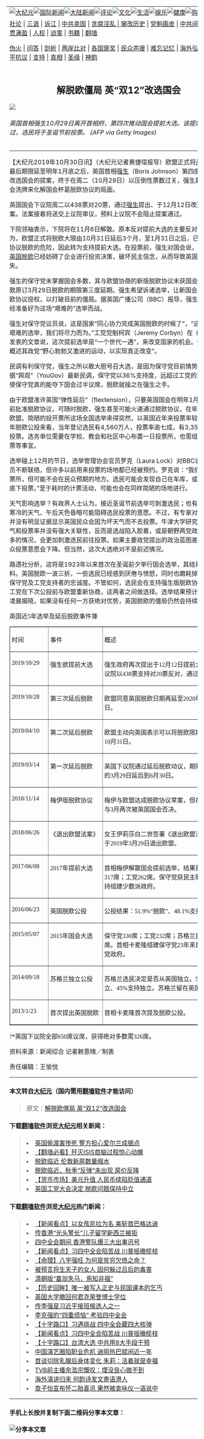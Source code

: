 <a name="1" id="1" target="_blank"></a><span id="1"></span>
<table border="0"><tr><td colspan="2" VALIGN=TOP><a href="https://github.com/pnejs292/djy/blob/master/gb/nsc413.md#1"><img src="https://raw.githubusercontent.com/pnejs292/www/master/t/djy/1.jpg" title="大纪元"></a><a href="https://github.com/pnejs292/djy/blob/master/gb/n24hr.md#1"><img src="https://raw.githubusercontent.com/pnejs292/www/master/t/djy/3.jpg" title="国际新闻"></a><a href="https://github.com/pnejs292/djy/blob/master/gb/nsc413.md#1"><img src="https://raw.githubusercontent.com/pnejs292/www/master/t/djy/4.jpg" title="大陆新闻"></a><a href="https://github.com/pnejs292/djy/blob/master/gb/news392.md#1"><img src="https://raw.githubusercontent.com/pnejs292/www/master/t/djy/5.jpg" title="评论"></a><a href="https://github.com/pnejs292/djy/blob/master/gb/news2007.md#1"><img src="https://raw.githubusercontent.com/pnejs292/www/master/t/djy/6.jpg" title="文化"></a><a href="https://github.com/pnejs292/djy/blob/master/gb/news2008.md#1"><img src="https://raw.githubusercontent.com/pnejs292/www/master/t/djy/7.jpg" title="生活"></a><a href="https://github.com/pnejs292/djy/blob/master/gb/ncyule.md#1"><img src="https://raw.githubusercontent.com/pnejs292/www/master/t/djy/8.jpg" title="娱乐"></a><a href="https://github.com/pnejs292/djy/blob/master/gb/nsc1002.md#1"><img src="https://raw.githubusercontent.com/pnejs292/www/master/t/djy/9.jpg" title="健康"><a href="https://www.youlucky.com"><img src="https://raw.githubusercontent.com/pnejs292/www/master/t/djy/10.jpg" title="购物"></a><a href="https://www.supportepoch.org/donation?utm_medium=epochtimes&utm_source=referral&utm_campaign=donate_button_djyhomepage"><img src="https://raw.githubusercontent.com/pnejs292/www/master/t/djy/12.jpg" title="捐款"></a></td></tr>
<tr><td colspan="2" VALIGN=TOP><a target="_blank" href="https://github.com/pnejs292/djy/blob/master/gb/9p.md#1">社论</a> | <a target="_blank" href="https://github.com/pnejs292/djy/blob/master/gb/nf5657.md#1">三退</a> | <a target="_blank" href="https://github.com/pnejs292/djy/blob/master/gb/nf6123.md#1">诉江</a> | <a target="_blank" href="https://github.com/pnejs292/djy/blob/master/gb/nf1176117.md#1">中共卖国</a> | <a target="_blank" href="https://github.com/pnejs292/djy/blob/master/gb/nf5773.md#1">贪腐淫乱 | <a target="_blank" href="https://github.com/pnejs292/djy/blob/master/gb/nf1176115.md#1">窜改历史</a> | <a target="_blank" href="https://github.com/pnejs292/djy/blob/master/gb/nf1176107.md#1">党魁画皮</a> | <a target="_blank" href="https://github.com/pnejs292/djy/blob/master/gb/nf1320400.md#1">中共间谍</a> | <a target="_blank" href="https://github.com/pnejs292/djy/blob/master/gb/nf1176114.md#1">破坏传统</a> | <a target="_blank" href="https://github.com/pnejs292/djy/blob/master/gb/nf5287.md#1">恶贯满盈</a> | <a target="_blank" href="https://github.com/pnejs292/djy/blob/master/gb/ncid278.md#1">人权</a> | <a target="_blank" href="https://github.com/pnejs292/djy/blob/master/gb/nf1176111.md#1">迫害</a> | <a target="_blank" href="https://github.com/pnejs292/djy/blob/master/gb/nf1235328.md#1">书籍</a> | <a target="_blank" href="https://github.com/pnejs292/www/blob/master/README.md?zsrh#1">翻墙</a></p><p><a target="_blank" href="https://github.com/pnejs292/djy/blob/master/gb/nf5562.md#1">伪火</a> | <a target="_blank" href="https://github.com/pnejs292/djy/blob/master/gb/nf4378.md#1">问答</a> | <a target="_blank" href="https://github.com/pnejs292/djy/blob/master/gb/nf5792.md#1">剖析</a> | <a target="_blank" href="https://github.com/pnejs292/djy/blob/master/gb/nf5735.md#1">两岸比对</a> | <a target="_blank" href="https://github.com/pnejs292/djy/blob/master/gb/nf6119.md#1">各国褒奖</a> | <a target="_blank" href="https://github.com/pnejs292/djy/blob/master/gb/nf6120.md#1">民众声援</a> | <a target="_blank" href="https://github.com/pnejs292/djy/blob/master/gb/nf1188594.md#1">难忘记忆</a> | <a target="_blank" href="https://github.com/pnejs292/djy/blob/master/gb/nf3180.md#1">海外弘传</a> | <a target="_blank" href="https://github.com/pnejs292/djy/blob/master/gb/nf5410.md#1">万人上访</a> | <a target="_blank" href="https://github.com/pnejs292/ntdtv/blob/master/gb/prog1530_1.md#1">和平抗议</a> | <a target="_blank" href="https://github.com/pnejs292/djy/blob/master/gb/nf4386.md#1">支持</a> | <a target="_blank" href="https://github.com/pnejs292/djy/blob/master/gb/nf4389.md#1">真相</a> | <a target="_blank" href="https://github.com/pnejs292/djy/blob/master/gb/nf5790.md#1">圣缘</a> | <a target="_blank" href="https://github.com/pnejs292/djy/blob/master/gb/nf4786.md#1">神韵</a></td></tr>
<tr><td VALIGN=TOP width="626"><h2 align=center>解脱欧僵局 英“双12”改选国会</h2>
<img src="http://i.epochtimes.com/assets/uploads/2019/10/fd19e0e357ef866ba83a54eb79345353-600x400.jpg" />
<h6>英国首相强生10月29日离开首相府，第四次推动国会提前大选。该提案已获通过，选民将于圣诞节前投票。 (AFP via Getty Images)
</h6>
<hr>
<p>【大纪元2019年10月30日讯】（大纪元记者黄捷瑄报导）欧盟正式将<a href="https://github.com/pnejs292/djy/blob/master/gb/tag/%E8%8B%B1%E5%9B%BD%E8%84%B1%E6%AC%A7.md">英国脱欧</a>的最后期限延至明年1月底之后，英国首相<a href="https://github.com/pnejs292/djy/blob/master/gb/tag/%E5%BC%BA%E7%94%9F.md">强生</a>（Boris Johnson）第四度推动提前改选国会的提案，终于在周二（10月29日）以压倒性票数过关，强生冀望藉由国会洗牌来化解国会杯葛脱欧协议的局面。</p>
<p>英国国会下议院周二以438票对20票，通过<a href="https://github.com/pnejs292/djy/blob/master/gb/tag/%E5%BC%BA%E7%94%9F.md">强生</a>提出、于12月12日改选国会的法案。法案接着将送交上议院审议，预料上议院不会阻止提案通过。</p>
<p>下院领袖表示，下院将在11月6日解散。原本反对提前大选的主要反对党工党认为，欧盟正式将脱欧大限由10月31日延后3个月，至1月31日之后，已经没有无协议脱欧的危险，因此转为支持提前大选。在投票前，强生对国会说，议会阻碍<a href="https://github.com/pnejs292/djy/blob/master/gb/tag/%E8%8B%B1%E5%9B%BD%E8%84%B1%E6%AC%A7.md">英国脱欧</a>已经妨碍了企业进行投资决策，破坏民主信念，从而导致英国经济损失。</p>
<p>强生的保守党未掌握国会多数，其与欧盟协商的新版脱欧协议未获国会批准，导致原订3月29日脱欧的期限第三度延期。强生希望诉诸选举，让新国会给予他的脱欧协议授权，以打破目前的僵局。据英国广播公司（BBC）报导，强生说，他已经准备好为这场“艰难的”选举而战。</p>
<p>强生对保守党议员说，这是国家“同心协力完成英国脱欧的时候了”，“这将是一场艰难的选举，我们将尽力而为。”工党党魁柯宾（Jeremy Corbyn）在《每日镜报》发表的文章说，这次提前选举是“一个世代一遇”，来改变国家的机会。他在文章中概述其政党“野心勃勃又激进的运动，以实现真正改变”。</p>
<p>民调有利保守党，强生之所以敢大胆号召大选，是因为保守党目前情势看好。根据“舆观”（YouGov）最新民调，保守党以36%支持度，远超过工党的23%。假使保守党真的能夺下国会过半议席，脱欧就操之在强生之手。</p>
<p>由于欧盟准许英国“弹性延后”（flextension），只要英国国会在明年1月31日期限前批准脱欧协议，可随时脱欧，强生甚至可能火速通过脱欧协议，在年底前告别欧盟。简陋的投开票所这场全国选举来得突然，以英国近年来投票率较高的2016年脱欧公投来看，当年登记选民有4,560万人，投票率逾七成，有3,357万人前往投票。选务单位需要在学校、教会和社区中心布置一日投票所，也需组织邮寄投票等事宜。</p>
<p>选举碰上12月的节日，选举管理协会官员罗克（Laura Lock）对BBC说，协会成员不断联络，但许多以前用来投票的场地都已经被预约。罗克说：“我们会找到投票所，但可能不会在民众预期的地方。选民可能会发现自己在车库，或是遮阳棚底下投票。”至于耗时的计票活动，可能也会在同样简陋的场地进行。</p>
<p>天气影响选举？有政界人士认为，接近圣诞节前选举可刺激选民；也有分析说，寒冷的天气、午后天色昏暗可能阻碍选民投票的意愿。不过，有专家对此表示，并没有明显证据显示英国民众会因为坏天气而不去投票。牛津大学研究发现，天气和投票率并没有强大关联性，反而是选战陷入胶着，或是朝野两党政见相差很多的情况，会更加刺激选民前往投票。如果主要政党提出的政治蓝图差不多，民众投票意愿会下降。但当然，这次大选绝对不是前述情况。</p>
<p>路透社分析，这将是1923年以来首次在圣诞前夕举行国会选举，其结果实在难预料。英国脱欧一波三折，一些选民已经感到厌倦与愤怒，同时也磨耗掉两大党：保守党及工党支持者的忠诚度。不管如何，选民会在支持强生版脱欧协议，或让工党在下次公投前与欧盟重新协商，这两者之间做选择。选举结果预计12月13日凌晨揭晓，如果没有任何一方获绝对优势，英国脱欧的僵局仍然会持续。◇</p>
<div class="WordSection1" style="layout-grid: 18.0pt;">
<p class="MsoNormal"><span style="font-family: '新细明体',serif;">英国近</span><span lang="EN-US" style="font-family: 'Times New Roman',serif;">5</span><span style="font-family: '新细明体',serif;">年选举及延后脱欧事件簿</span></p>
<table class="MsoNormalTable" style="width: 431.95pt;" border="1" width="0" cellspacing="0" cellpadding="0">
<tbody>
<tr>
<td style="width: 70.5pt; padding: 3.0pt 3.0pt 3.0pt 3.0pt;" valign="top" width="94">
<p class="MsoNormal"><span style="font-family: '新细明体',serif;">时间</span></p>
</td>
<td style="width: 106.3pt; padding: 3.0pt 3.0pt 3.0pt 3.0pt;" valign="top" width="142">
<p class="MsoNormal"><span style="font-family: '新细明体',serif;">事件</span></p>
</td>
<td style="width: 9.0cm; padding: 3.0pt 3.0pt 3.0pt 3.0pt;" valign="top" width="340">
<p class="MsoNormal"><span style="font-family: '新细明体',serif;">概述</span></p>
</td>
</tr>
<tr>
<td style="width: 70.5pt; padding: 3.0pt 3.0pt 3.0pt 3.0pt;" valign="top" width="94">
<p class="MsoNormal"><span lang="EN-US" style="font-family: 'Times New Roman',serif;">2019/10/29</span></p>
</td>
<td style="width: 106.3pt; padding: 3.0pt 3.0pt 3.0pt 3.0pt;" valign="top" width="142">
<p class="MsoNormal"><span style="font-family: '新细明体',serif;">强生欲提前大选</span></p>
</td>
<td style="width: 9.0cm; padding: 3.0pt 3.0pt 3.0pt 3.0pt;" valign="top" width="340">
<p class="MsoNormal"><span style="font-family: '新细明体',serif;">强生政府再次提出于</span><span lang="EN-US" style="font-family: 'Times New Roman',serif;">12</span><span style="font-family: '新细明体',serif;">月</span><span lang="EN-US" style="font-family: 'Times New Roman',serif;">12</span><span style="font-family: '新细明体',serif;">日提前大选，下议院以</span><span lang="EN-US" style="font-family: 'Times New Roman',serif;">438</span><span style="font-family: '新细明体',serif;">票支持对</span><span lang="EN-US" style="font-family: 'Times New Roman',serif;">20</span><span style="font-family: '新细明体',serif;">票反对，通过提案。</span></p>
</td>
</tr>
<tr>
<td style="width: 70.5pt; padding: 3.0pt 3.0pt 3.0pt 3.0pt;" valign="top" width="94">
<p class="MsoNormal"><span lang="EN-US" style="font-family: 'Times New Roman',serif;">2019/10/28</span></p>
</td>
<td style="width: 106.3pt; padding: 3.0pt 3.0pt 3.0pt 3.0pt;" valign="top" width="142">
<p class="MsoNormal"><span style="font-family: '新细明体',serif;">第三次延后脱欧</span></p>
</td>
<td style="width: 9.0cm; padding: 3.0pt 3.0pt 3.0pt 3.0pt;" valign="top" width="340">
<p class="MsoNormal"><span style="font-family: '新细明体',serif;">欧盟同意英国脱欧日期再延至</span><span lang="EN-US" style="font-family: 'Times New Roman',serif;">2020</span><span style="font-family: '新细明体',serif;">年</span><span lang="EN-US" style="font-family: 'Times New Roman',serif;">1</span><span style="font-family: '新细明体',serif;">月</span><span lang="EN-US" style="font-family: 'Times New Roman',serif;">31</span><span style="font-family: '新细明体',serif;">日。</span></p>
</td>
</tr>
<tr>
<td style="width: 70.5pt; padding: 3.0pt 3.0pt 3.0pt 3.0pt;" valign="top" width="94">
<p class="MsoNormal"><span lang="EN-US" style="font-family: 'Times New Roman',serif;">2019/04/10</span></p>
</td>
<td style="width: 106.3pt; padding: 3.0pt 3.0pt 3.0pt 3.0pt;" valign="top" width="142">
<p class="MsoNormal"><span style="font-family: '新细明体',serif;">第二次延后脱欧</span></p>
</td>
<td style="width: 9.0cm; padding: 3.0pt 3.0pt 3.0pt 3.0pt;" valign="top" width="340">
<p class="MsoNormal"><span style="font-family: '新细明体',serif;">欧盟主动向英国表示可以将脱欧限期延后至</span><span lang="EN-US" style="font-family: 'Times New Roman',serif;">10</span><span style="font-family: '新细明体',serif;">月</span><span lang="EN-US" style="font-family: 'Times New Roman',serif;">31</span><span style="font-family: '新细明体',serif;">日。</span></p>
</td>
</tr>
<tr>
<td style="width: 70.5pt; padding: 3.0pt 3.0pt 3.0pt 3.0pt;" valign="top" width="94">
<p class="MsoNormal"><span lang="EN-US" style="font-family: 'Times New Roman',serif;">2019/03/14</span></p>
</td>
<td style="width: 106.3pt; padding: 3.0pt 3.0pt 3.0pt 3.0pt;" valign="top" width="142">
<p class="MsoNormal"><span style="font-family: '新细明体',serif;">第一次延后脱欧</span></p>
</td>
<td style="width: 9.0cm; padding: 3.0pt 3.0pt 3.0pt 3.0pt;" valign="top" width="340">
<p class="MsoNormal"><span style="font-family: '新细明体',serif;">英国下议院通过延后脱欧动议，期限由原先的</span><span lang="EN-US" style="font-family: 'Times New Roman',serif;">3</span><span style="font-family: '新细明体',serif;">月</span><span lang="EN-US" style="font-family: 'Times New Roman',serif;">29</span><span style="font-family: '新细明体',serif;">日延后到</span><span lang="EN-US" style="font-family: 'Times New Roman',serif;">6</span><span style="font-family: '新细明体',serif;">月</span><span lang="EN-US" style="font-family: 'Times New Roman',serif;">30</span><span style="font-family: '新细明体',serif;">日。</span></p>
</td>
</tr>
<tr>
<td style="width: 70.5pt; padding: 3.0pt 3.0pt 3.0pt 3.0pt;" valign="top" width="94">
<p class="MsoNormal"><span lang="EN-US" style="font-family: 'Times New Roman',serif;">2018/11/14</span></p>
</td>
<td style="width: 106.3pt; padding: 3.0pt 3.0pt 3.0pt 3.0pt;" valign="top" width="142">
<p class="MsoNormal"><span style="font-family: '新细明体',serif;">梅伊版脱欧协议</span></p>
</td>
<td style="width: 9.0cm; padding: 3.0pt 3.0pt 3.0pt 3.0pt;" valign="top" width="340">
<p class="MsoNormal"><span style="font-family: '新细明体',serif;">梅伊与欧盟达成脱欧协议草案，但在次年</span><span lang="EN-US" style="font-family: 'Times New Roman',serif;">1</span><span style="font-family: '新细明体',serif;">月与</span><span lang="EN-US" style="font-family: 'Times New Roman',serif;">3</span><span style="font-family: '新细明体',serif;">月两次被英国国会否决。</span></p>
</td>
</tr>
<tr>
<td style="width: 70.5pt; padding: 3.0pt 3.0pt 3.0pt 3.0pt;" valign="top" width="94">
<p class="MsoNormal"><span lang="EN-US" style="font-family: 'Times New Roman',serif;">2018/06/26</span></p>
</td>
<td style="width: 106.3pt; padding: 3.0pt 3.0pt 3.0pt 3.0pt;" valign="top" width="142">
<p class="MsoNormal"><span style="font-family: '新细明体',serif;">《退出欧盟法案》</span></p>
</td>
<td style="width: 9.0cm; padding: 3.0pt 3.0pt 3.0pt 3.0pt;" valign="top" width="340">
<p class="MsoNormal"><span style="font-family: '新细明体',serif;">女王伊莉莎白二世签署《退出欧盟法案》，订于</span><span lang="EN-US" style="font-family: 'Times New Roman',serif;">2019</span><span style="font-family: '新细明体',serif;">年</span><span lang="EN-US" style="font-family: 'Times New Roman',serif;">3</span><span style="font-family: '新细明体',serif;">月</span><span lang="EN-US" style="font-family: 'Times New Roman',serif;">29</span><span style="font-family: '新细明体',serif;">日退出欧盟。</span></p>
</td>
</tr>
<tr>
<td style="width: 70.5pt; padding: 3.0pt 3.0pt 3.0pt 3.0pt;" valign="top" width="94">
<p class="MsoNormal"><span lang="EN-US" style="font-family: 'Times New Roman',serif;">2017/06/08</span></p>
</td>
<td style="width: 106.3pt; padding: 3.0pt 3.0pt 3.0pt 3.0pt;" valign="top" width="142">
<p class="MsoNormal"><span lang="EN-US" style="font-family: 'Times New Roman',serif;">2017</span><span style="font-family: '新细明体',serif;">年提前大选</span></p>
</td>
<td style="width: 9.0cm; padding: 3.0pt 3.0pt 3.0pt 3.0pt;" valign="top" width="340">
<p class="MsoNormal"><span style="font-family: '新细明体',serif;">首相梅伊解散国会提前选举，结果获保守党</span><span lang="EN-US" style="font-family: 'Times New Roman',serif;">317</span><span style="font-family: '新细明体',serif;">席；工党</span><span lang="EN-US" style="font-family: 'Times New Roman',serif;">262</span><span style="font-family: '新细明体',serif;">席。保守党获民主联盟党支持组建少数派政府。</span></p>
</td>
</tr>
<tr>
<td style="width: 70.5pt; padding: 3.0pt 3.0pt 3.0pt 3.0pt;" valign="top" width="94">
<p class="MsoNormal"><span lang="EN-US" style="font-family: 'Times New Roman',serif;">2016/06/23</span></p>
</td>
<td style="width: 106.3pt; padding: 3.0pt 3.0pt 3.0pt 3.0pt;" valign="top" width="142">
<p class="MsoNormal"><span style="font-family: '新细明体',serif;">英国脱欧公投</span></p>
</td>
<td style="width: 9.0cm; padding: 3.0pt 3.0pt 3.0pt 3.0pt;" valign="top" width="340">
<p class="MsoNormal"><span style="font-family: '新细明体',serif;">公投结果：</span><span lang="EN-US" style="font-family: 'Times New Roman',serif;">51.9%</span><span style="font-family: '新细明体',serif;">“脱欧”、</span><span lang="EN-US" style="font-family: 'Times New Roman',serif;">48.1%</span><span style="font-family: '新细明体',serif;">支持“留欧”。</span></p>
</td>
</tr>
<tr>
<td style="width: 70.5pt; padding: 3.0pt 3.0pt 3.0pt 3.0pt;" valign="top" width="94">
<p class="MsoNormal"><span lang="EN-US" style="font-family: 'Times New Roman',serif;">2015/05/07</span></p>
</td>
<td style="width: 106.3pt; padding: 3.0pt 3.0pt 3.0pt 3.0pt;" valign="top" width="142">
<p class="MsoNormal"><span lang="EN-US" style="font-family: 'Times New Roman',serif;">2015</span><span style="font-family: '新细明体',serif;">年国会大选</span></p>
</td>
<td style="width: 9.0cm; padding: 3.0pt 3.0pt 3.0pt 3.0pt;" valign="top" width="340">
<p class="MsoNormal"><span style="font-family: '新细明体',serif;">保守党</span><span lang="EN-US" style="font-family: 'Times New Roman',serif;">330</span><span style="font-family: '新细明体',serif;">席；工党</span><span lang="EN-US" style="font-family: 'Times New Roman',serif;">232</span><span style="font-family: '新细明体',serif;">席；苏格兰民族党</span><span lang="EN-US" style="font-family: 'Times New Roman',serif;">56</span><span style="font-family: '新细明体',serif;">席。首相卡麦隆组建保守党</span><span lang="EN-US" style="font-family: 'Times New Roman',serif;">23</span><span style="font-family: '新细明体',serif;">年来首个多数党政府。</span></p>
</td>
</tr>
<tr>
<td style="width: 70.5pt; padding: 3.0pt 3.0pt 3.0pt 3.0pt;" valign="top" width="94">
<p class="MsoNormal"><span lang="EN-US" style="font-family: 'Times New Roman',serif;">2014/09/18</span></p>
</td>
<td style="width: 106.3pt; padding: 3.0pt 3.0pt 3.0pt 3.0pt;" valign="top" width="142">
<p class="MsoNormal"><span style="font-family: '新细明体',serif;">苏格兰独立公投</span></p>
</td>
<td style="width: 9.0cm; padding: 3.0pt 3.0pt 3.0pt 3.0pt;" valign="top" width="340">
<p class="MsoNormal"><span style="font-family: '新细明体',serif;">苏格兰选民决定是否从英国独立。</span><span lang="EN-US" style="font-family: 'Times New Roman',serif;">55%</span><span style="font-family: '新细明体',serif;">反对独立、</span><span lang="EN-US" style="font-family: 'Times New Roman',serif;">45%</span><span style="font-family: '新细明体',serif;">支持独立。苏格兰留在英国。</span></p>
</td>
</tr>
<tr>
<td style="width: 70.5pt; padding: 3.0pt 3.0pt 3.0pt 3.0pt;" valign="top" width="94">
<p class="MsoNormal"><span lang="EN-US" style="font-family: 'Times New Roman',serif;">2013/1/23</span></p>
</td>
<td style="width: 106.3pt; padding: 3.0pt 3.0pt 3.0pt 3.0pt;" valign="top" width="142">
<p class="MsoNormal"><span style="font-family: '新细明体',serif;">首次提出英国脱欧</span></p>
</td>
<td style="width: 9.0cm; padding: 3.0pt 3.0pt 3.0pt 3.0pt;" valign="top" width="340">
<p class="MsoNormal"><span style="font-family: '新细明体',serif;">首相卡麦隆首次提及脱欧公投。</span></p>
</td>
</tr>
</tbody>
</table>
<p class="MsoNormal"><span lang="EN-US" style="font-family: '新细明体',serif;">?</span><span lang="EN-US" style="font-family: 'Times New Roman',serif;">*</span><span style="font-family: '新细明体',serif;">英国下议院全部</span><span lang="EN-US" style="font-family: 'Times New Roman',serif;">650</span><span style="font-family: '新细明体',serif;">席议席，获得绝对多数需</span><span lang="EN-US" style="font-family: 'Times New Roman',serif;">326</span><span style="font-family: '新细明体',serif;">席。</span></p>
<p class="MsoNormal"><span style="font-family: '新细明体',serif;">资料来源：新闻综合 记者赖意晴／制表</span></p>
<p><span lang="EN-US">责任编辑：王愉悦</span></p>
</div>
<hr>

#### 本文转自<a href="http://www.epochtimes.com">大纪元</a>（国内需用<a href="https://git.io/JesJV">翻墙软件</a>才能访问）
> 原文：<a href="http://www.epochtimes.com/gb/19/10/30/n11622584.htm">解脱欧僵局 英“双12”改选国会</a>
#### 下载<a href="https://git.io/JesJV">翻墙软件</a>浏览<a href="http://www.epochtimes.com">大纪元</a>相关新闻：
> <li><a href="http://www.epochtimes.com/gb/19/10/29/n11619969.htm">英国偷渡客惨死 警方担心爱尔兰成据点</a></li>
> <li><a href="http://www.epochtimes.com/gb/19/10/29/n11618912.htm">【翻墙必看】歼灭ISIS首脑过程惊心动魄</a></li>
> <li><a href="http://www.epochtimes.com/gb/19/9/30/n11557907.htm">脱欧临近 伦敦新房数量缩水</a></li>
> <li><a href="http://www.epochtimes.com/gb/19/9/30/n11557900.htm">脱欧临近，秋季“反弹”未出现 房价反降</a></li>
> <li><a href="http://www.epochtimes.com/gb/19/9/29/n11553749.htm">【货币市场】美元升值 人民币续陷贬值通道</a></li>
> <li><a href="http://www.epochtimes.com/gb/19/9/26/n11548607.htm">英国工党大会决定 脱欧问题保持中立</a></li>

#### 下载<a href="https://git.io/JesJV">翻墙软件</a>浏览<a href="http://www.epochtimes.com">大纪元</a>热门新闻：
> <li><a href="http://www.epochtimes.com/gb/19/10/29/n11620538.htm">【新闻看点】以女孩凯拉为名 美斩首巴格达迪</a></li>
> <li><a href="http://www.epochtimes.com/gb/19/10/29/n11620315.htm">传香港“光头警长”儿子留学新西兰被拒</a></li>
> <li><a href="http://www.epochtimes.com/gb/19/10/29/n11620743.htm">四中全会期间 香港警队爆三大出事讯号</a></li>
> <li><a href="http://www.epochtimes.com/gb/19/10/29/n11620500.htm">【新闻看点】习四中全会陷苦战 川普摇橄榄枝</a></li>
> <li><a href="http://www.epochtimes.com/gb/19/10/14/n11587969.htm">【命理】八字强旺 为何是贫穷欠债之命？</a></li>
> <li><a href="http://www.epochtimes.com/gb/19/10/17/n11594916.htm">被预言将生天子的女人 因何躲过吕后的毒害</a></li>
> <li><a href="http://www.epochtimes.com/gb/19/10/17/n11595311.htm">清朝版“塞翁失马，焉知非福”</a></li>
> <li><a href="http://www.epochtimes.com/gb/19/10/18/n11596909.htm">【历史回眸】唯一被写入正史与民国课本的乞丐</a></li>
> <li><a href="http://www.epochtimes.com/gb/19/10/28/n11618281.htm">英国大学撤回何君尧荣誉博士学位</a></li>
> <li><a href="http://www.epochtimes.com/gb/19/10/28/n11616789.htm">传李强是习近平接班候选人之一</a></li>
> <li><a href="http://www.epochtimes.com/gb/19/10/23/n11608176.htm">李克强的“四重烦恼” 考验四中全会</a></li>
> <li><a href="http://www.epochtimes.com/gb/19/10/30/n11621158.htm">【十字路口】习遇挑战 四中全会藏四大核弹</a></li>
> <li><a href="http://www.epochtimes.com/gb/19/10/29/n11620500.htm">【新闻看点】习四中全会陷苦战 川普摇橄榄枝</a></li>
> <li><a href="http://www.epochtimes.com/gb/19/10/28/n11616555.htm">【十字路口】台湾大选 中共用8大手段干预</a></li>
> <li><a href="http://www.epochtimes.com/gb/19/10/29/n11620906.htm">中国演艺圈陷职业危机 迪丽热巴赋闲近一年</a></li>
> <li><a href="http://www.epochtimes.com/gb/19/10/27/n11616087.htm">首谈切除乳腺后身体变化 朱莉：活着就是幸福</a></li>
> <li><a href="http://www.epochtimes.com/gb/19/10/28/n11618355.htm">TVB前主播余浩宗慨叹：埋没良心做不到</a></li>
> <li><a href="http://www.epochtimes.com/gb/19/10/27/n11615943.htm">海外演讲归来 何韵诗发文寄语港人</a></li>
> <li><a href="http://www.epochtimes.com/gb/19/10/28/n11618068.htm">章子怡宣布怀二胎喜讯 果然被袁咏仪一语说中</a></li>
<hr>

#### 手机上长按并复制下面二维码分享本文章：<br><br><img src="http://www.hehaibao.com/qr/index.php?m=1&e=L&p=10&t=&d=https://github.com/pnejs292/djy/blob/master/gb/19/10/30/n11622584.md%231" title="分享本文章"></td><td VALIGN=TOP><a href="https://github.com/pnejs292/djy/blob/master/gb/16/1/21/n4622075.md?dfh#1" target="_blank"><img src="https://raw.githubusercontent.com/pnejs292/djy/master/gb/300/wei-f1.jpg" title="中共的伪火骗局"  alt="中共的伪火骗局"></a><br><a href="https://github.com/pnejs292/www/blob/master/README.md?dfh#9" target="_blank"><img src="https://raw.githubusercontent.com/pnejs292/djy/master/gb/300/yong-h.jpg" title="永恒的见证"  alt="永恒的见证"></a><br><a href="https://github.com/pnejs292/djy/blob/master/gb/13/9/29/n3974789.md?dfh#1" target="_blank"><img src="https://raw.githubusercontent.com/pnejs292/djy/master/gb/300/shang-lnz.jpg" title="善良女子被中共投男牢"  alt="善良女子被中共投男牢"></a><br><a href="https://github.com/pnejs292/djy/blob/master/gb/16/3/16/n4663449.md?dfh#1" target="_blank"><img src="https://raw.githubusercontent.com/pnejs292/djy/master/gb/300/huo-z3.jpg" title="警卫目击活摘器官"  alt="警卫目击活摘器官"></a><br><a href="https://github.com/pnejs292/djy/blob/master/gb/16/8/7/n8177641.md?dfh#1" target="_blank"><img src="https://raw.githubusercontent.com/pnejs292/djy/master/gb/300/huo-z4.jpg" title="证人描述活摘恐怖"  alt="证人描述活摘恐怖"></a><br><a href="https://github.com/pnejs292/djy/blob/master/gb/10/4/19/n2881569.md?dfh#1" target="_blank"><img src="https://raw.githubusercontent.com/pnejs292/djy/master/gb/300/huo-z1.jpg" title="揭开活摘器官黑幕"  alt="揭开活摘器官黑幕"></a><br><a href="https://github.com/pnejs292/djy/blob/master/gb/10/11/7/n3077476.md?dfh#1" target="_blank"><img src="https://raw.githubusercontent.com/pnejs292/djy/master/gb/300/ma-ks.jpg" title="马克思的成魔之路"  alt="马克思的成魔之路"></a><br><a href="https://github.com/pnejs292/djy/blob/master/gb/14/6/9/n4173977.md?dfh#1" target="_blank"><img src="https://raw.githubusercontent.com/pnejs292/djy/master/gb/300/chang-zs.jpg" title="藏字石 蕴天机"  alt="藏字石 蕴天机"></a><br><a href="https://github.com/pnejs292/djy/blob/master/gb/18/5/10/n10381511.md?dfh#1" target="_blank"><img src="https://raw.githubusercontent.com/pnejs292/djy/master/gb/300/st1.jpg" title="关注3亿人三退"  alt="关注3亿人三退"></a><br><a href="https://github.com/pnejs292/djy/blob/master/gb/18/3/21/n10237682.md?dfh#1" target="_blank"><img src="https://raw.githubusercontent.com/pnejs292/djy/master/gb/300/jie-t.jpg" title="解体中共复兴中华"  alt="解体中共复兴中华"></a><br><a href="https://github.com/pnejs292/djy/blob/master/gb/9/2/9/n2422991.md?dfh#1" target="_blank"><img src="https://raw.githubusercontent.com/pnejs292/djy/master/gb/300/gao-zs.jpg" title="中共迫害良心律师"  alt="中共迫害良心律师"></a><br><a href="https://github.com/pnejs292/djy/blob/master/gb/18/12/9/n10900044.md?dfh#1" target="_blank"><img src="https://raw.githubusercontent.com/pnejs292/djy/master/gb/300/sj1.jpg" title="303万人举报江泽民"  alt="303万人举报江泽民"></a><br><a href="https://github.com/pnejs292/djy/blob/master/gb/18/8/28/n10672014.md?dfh#1" target="_blank"><img src="https://raw.githubusercontent.com/pnejs292/djy/master/gb/300/sj2.jpg" title="这些官员为何起诉江泽民"  alt="这些官员为何起诉江泽民"></a><br><a href="https://github.com/pnejs292/djy/blob/master/gb/8/12/18/n2367165.md?dfh#1" target="_blank"><img src="https://raw.githubusercontent.com/pnejs292/djy/master/gb/300/liangan.jpg" title="海峡两岸的强烈对比"  alt="海峡两岸的强烈对比"></a><br><a href="https://github.com/pnejs292/djy/blob/master/gb/15/5/5/n4427238.md?dfh#1" target="_blank"><img src="https://raw.githubusercontent.com/pnejs292/djy/master/gb/300/jia-ndzl.jpg" title="加拿大总理的贺信"  alt="加拿大总理的贺信"></a><br><a href="https://github.com/pnejs292/djy/blob/master/gb/11/6/17/n3289382.md?dfh#1" target="_blank"><img src="https://raw.githubusercontent.com/pnejs292/djy/master/gb/300/xiao-wd.jpg" title="探寻真相兼听则明"  alt="探寻真相兼听则明"></a><br><a href="https://github.com/pnejs292/djy/blob/master/gb/18/10/27/n10812623.md?dfh#1" target="_blank"><img src="https://raw.githubusercontent.com/pnejs292/djy/master/gb/300/yindu.jpg" title="印度媒体报道东方"  alt="印度媒体报道东方"></a><br><a href="https://github.com/pnejs292/djy/blob/master/gb/18/6/9/n10469652.md?dfh#1" target="_blank"><img src="https://raw.githubusercontent.com/pnejs292/djy/master/gb/300/xie-j.jpg" title="不一样的海外校园"  alt="不一样的海外校园"></a><br><a href="https://github.com/pnejs292/djy/blob/master/gb/7/4/5/n1669415.md?dfh#1" target="_blank"><img src="https://raw.githubusercontent.com/pnejs292/djy/master/gb/300/li-up.jpg" title="从大师到徒弟的传奇"  alt="从大师到徒弟的传奇"></a><br><a href="https://github.com/pnejs292/djy/blob/master/gb/17/5/26/n9191512.md?dfh#1" target="_blank"><img src="https://raw.githubusercontent.com/pnejs292/djy/master/gb/300/zfl2.jpg" title="亿万人与东方一本奇书"  alt="亿万人与东方一本奇书"></a><br><a href="https://github.com/pnejs292/djy/blob/master/gb/13/11/27/n4020290.md?dfh#1" target="_blank"><img src="https://raw.githubusercontent.com/pnejs292/djy/master/gb/300/zhen-h.jpg" title="大陆见不到的震撼场面"  alt="大陆见不到的震撼场面"></a><br><a href="https://github.com/pnejs292/djy/blob/master/gb/15/7/17/n4482910.md?dfh#1" target="_blank"><img src="https://raw.githubusercontent.com/pnejs292/djy/master/gb/300/dalu-sk.jpg" title="人心向善 大陆当初盛况"  alt="人心向善 大陆当初盛况"></a><br><a href="https://github.com/pnejs292/djy/blob/master/gb/9/10/15/n2689419.md?dfh#1" target="_blank"><img src="https://raw.githubusercontent.com/pnejs292/djy/master/gb/300/zfl1.jpg" title="追寻真理 这书讲什么"  alt="追寻真理 这书讲什么"></a><br><a href="https://github.com/pnejs292/www/blob/master/README.md?dfh#1" target="_blank"><img src="https://raw.githubusercontent.com/pnejs292/djy/master/gb/300/fq1.jpg" title="下载免费翻墙软件"  alt="下载免费翻墙软件"></a><br></td></tr></table>
